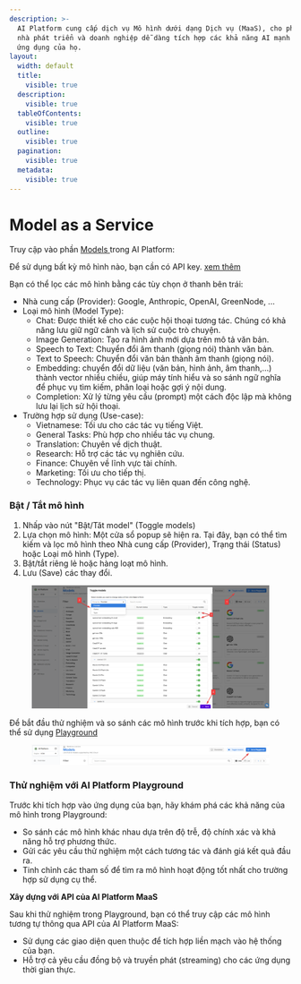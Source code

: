 ```yaml
---
description: >-
  AI Platform cung cấp dịch vụ Mô hình dưới dạng Dịch vụ (MaaS), cho phép các
  nhà phát triển và doanh nghiệp dễ dàng tích hợp các khả năng AI mạnh mẽ vào
  ứng dụng của họ.
layout:
  width: default
  title:
    visible: true
  description:
    visible: true
  tableOfContents:
    visible: true
  outline:
    visible: true
  pagination:
    visible: true
  metadata:
    visible: true
---
```


# Model as a Service

Truy cập vào phần [Models ](https://aiplatform.console.vngcloud.vn/models)trong AI Platform:

Để sử dụng bất kỳ mô hình nào, bạn cần có API key. [xem thêm](../bat-dau-voi-ai-platform.md#id-6.-quan-ly-api-keys)&#x20;

Bạn có thể lọc các mô hình bằng các tùy chọn ở thanh bên trái:

* Nhà cung cấp (Provider): Google, Anthropic, OpenAI, GreenNode, ...
* Loại mô hình (Model Type):&#x20;
  * Chat: Được thiết kế cho các cuộc hội thoại tương tác. Chúng có khả năng lưu giữ ngữ cảnh và lịch sử cuộc trò chuyện.
  * Image Generation: Tạo ra hình ảnh mới dựa trên mô tả văn bản.
  * Speech to Text: Chuyển đổi âm thanh (giọng nói) thành văn bản.
  * Text to Speech: Chuyển đổi văn bản thành âm thanh (giọng nói).
  * Embedding: chuyển đổi dữ liệu (văn bản, hình ảnh, âm thanh,…) thành vector nhiều chiều, giúp máy tính hiểu và so sánh ngữ nghĩa để phục vụ tìm kiếm, phân loại hoặc gợi ý nội dung.
  * Completion: Xử lý từng yêu cầu (prompt) một cách độc lập mà không lưu lại lịch sử hội thoại.
* Trường hợp sử dụng (Use-case):
  * Vietnamese: Tối ưu cho các tác vụ tiếng Việt.
  * General Tasks: Phù hợp cho nhiều tác vụ chung.
  * Translation: Chuyên về dịch thuật.
  * Research: Hỗ trợ các tác vụ nghiên cứu.
  * Finance: Chuyên về lĩnh vực tài chính.
  * Marketing: Tối ưu cho tiếp thị.
  * Technology: Phục vụ các tác vụ liên quan đến công nghệ.

### Bật /  Tắt mô hình

1. Nhấp vào nút "Bật/Tăt model" (Toggle models)&#x20;
2. Lựa chọn mô hình: Một cửa sổ popup sẽ hiện ra. Tại đây, bạn có thể tìm kiếm và lọc mô hình theo Nhà cung cấp (Provider), Trạng thái (Status) hoặc Loại mô hình (Type).
3. Bật/tắt riêng lẻ hoặc hàng loạt mô hình.
4. Lưu (Save) các thay đổi.

<figure><img src="../../../.gitbook/assets/image (11).png" alt=""><figcaption></figcaption></figure>

Để bắt đầu thử nghiệm và so sánh các mô hình trước khi tích hợp, bạn có thể sử dụng [Playground](playground.md)&#x20;

<figure><img src="../../../.gitbook/assets/image (1120).png" alt=""><figcaption></figcaption></figure>

### **Thử nghiệm với AI Platform Playground**

Trước khi tích hợp vào ứng dụng của bạn, hãy khám phá các khả năng của mô hình trong Playground:

* So sánh các mô hình khác nhau dựa trên độ trễ, độ chính xác và khả năng hỗ trợ phương thức.
* Gửi các yêu cầu thử nghiệm một cách tương tác và đánh giá kết quả đầu ra.
* Tinh chỉnh các tham số để tìm ra mô hình hoạt động tốt nhất cho trường hợp sử dụng cụ thể.

**Xây dựng với API của AI Platform MaaS**

Sau khi thử nghiệm trong Playground, bạn có thể truy cập các mô hình tương tự thông qua API của AI Platform MaaS:

* Sử dụng các giao diện quen thuộc để tích hợp liền mạch vào hệ thống của bạn.
* Hỗ trợ cả yêu cầu đồng bộ và truyền phát (streaming) cho các ứng dụng thời gian thực.
